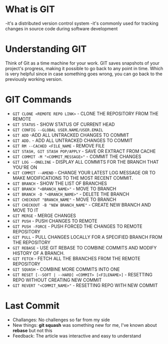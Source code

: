 # What is GIT
-it's a distributed version control system
-it's commonly used for tracking changes in source code during software development


# Understanding GIT 
Think of Git as a time machine for your work. 
GIT saves snapshots of your project's progress, making it possible to go back to any point in time.
Which is very helpful since in case something goes wrong, you can go back to the previously working version.

# GIT Commands
* `GIT CLONE <REMOTE REPO LINK>` - CLONE THE REPOSITORY FROM THE REMOTE
* `GIT STATUS` - SHOW STATUS OF CURRENT HEAD
* `GIT CONFIG --GLOBAL USER.NAME/USER.EMAIL`
* `GIT ADD` -ADD ALL UNTRACKED CHANGES TO COMMIT
* `GIT ADD.` - ADD ALL UNTRACKED CHANGES TO COMMIT
* `GIT RM --CACHED <FILE_NAME` - REMOVE FILE
* `GIT STASH, GIT STASH POP/APPLY` - SAVE OR EXTRACT FROM CACHE
* `GIT COMMIT -M "<COMMIT_MESSAGE>"` - COMMIT THE CHANGES
* `GIT LOG --ONELINE` - DISPLAY ALL COMMITS FOR THE BRANCH THAT YOU'RE ON
* `GIT COMMIT --AMEND` - CHANGE YOUR LATEST LOG MESSAGE OR TO MAKE MODIFICATIONS TO THE MOST RECENT COMMIT.
* `GIT BRANCH` - SHOW THE LIST OF BRANCHES
* `GIT BRANCH "<BRANCH_NAME>"` - MOVE TO BRANCH
* `GIT BRANCH -D "<BRANCH_NAME>"` - DELETE THE BRANCH
* `GIT CHECKOUT "BRANCH_NAME"` - MOVE TO BRANCH
* `GIT CHECKOUT -B "NEW BRANCH_NAME"` - CREATE NEW BRANCH AND MOVE TO IT
* `GIT MERGE` - MERGE CHANGES
* `GIT PUSH` - PUSH CHANGES TO REMOTE
* `GIT PUSH -FORCE` - PUSH FORCED THE CHANGES TO REMOTE REPOSITORY
* `GIT PULL` - PULL CHANGES LOCALLY FOR A SPECIFIED BRANCH FROM THE REPOSITORY
* `GIT REBASE` - USE GIT REBASE TO COMBINE COMMITS AND MODIFY HISTORY OF A BRANCH.
* `GIT FETCH` - FETCH ALL THE BRANCHES FROM THE REMOTE REPOSITORY
* `GIT SQUASH` - COMBINE MORE COMMITS INTO ONE
* `GIT RESET [--SOFT | --HARD] <COMMIT> [<FILENAME>]` - RESETTING REPO WITHOUT CREATING NEW COMMIT
* `GIT REVERT "<COMMIT_NAME>"` - RESETTING REPO WITH NEW COMMIT


# Last Commit
* Challanges: No challenges so far from my side
* New things: **git squash** was something new for me, I've known about **rebase** but not this
* Feedback: The article was interactive and easy to understand